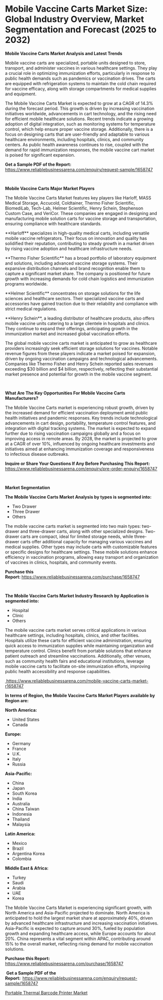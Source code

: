 <p><h1>Mobile Vaccine Carts Market Size: Global Industry Overview, Market Segmentation and Forecast (2025 to 2032)</h1></p><p><strong>Mobile Vaccine Carts Market Analysis and Latest Trends</strong></p>
<p><p>Mobile vaccine carts are specialized, portable units designed to store, transport, and administer vaccines in various healthcare settings. They play a crucial role in optimizing immunization efforts, particularly in response to public health demands such as pandemics or vaccination drives. The carts are equipped with refrigeration systems to maintain the cold chain required for vaccine efficacy, along with storage compartments for medical supplies and equipment.</p><p>The Mobile Vaccine Carts Market is expected to grow at a CAGR of 14.3% during the forecast period. This growth is driven by increasing vaccination initiatives worldwide, advancements in cart technology, and the rising need for efficient mobile healthcare solutions. Recent trends indicate a growing adoption of digital integration, such as monitoring systems for temperature control, which help ensure proper vaccine storage. Additionally, there is a focus on designing carts that are user-friendly and adaptable to various healthcare environments, including hospitals, clinics, and community centers. As public health awareness continues to rise, coupled with the demand for rapid immunization responses, the mobile vaccine cart market is poised for significant expansion.</p></p>
<p><strong>Get a Sample PDF of the Report:&nbsp;</strong> <a href="https://www.reliablebusinessarena.com/enquiry/request-sample/1658747?utm_campaign=3215&utm_medium=2&utm_source=Github&utm_content=ia&utm_term=23032025&utm_id=mobile-vaccine-carts">https://www.reliablebusinessarena.com/enquiry/request-sample/1658747</a></p>
<p>&nbsp;</p>
<p><strong>Mobile Vaccine Carts Major Market Players</strong></p>
<p><p>The Mobile Vaccine Carts Market features key players like Harloff, MASS Medical Storage, Accucold, Coldtainer, Thermo Fisher Scientific, BiomediLab, Tech-Lab, Helmer Scientific, Henry Schein, Stephenson Custom Case, and VeriCor. These companies are engaged in designing and manufacturing mobile solution carts for vaccine storage and transportation, ensuring compliance with healthcare standards.</p><p>**Harloff** specializes in high-quality medical carts, including versatile mobile vaccine refrigerators. Their focus on innovation and quality has solidified their reputation, contributing to steady growth in a market driven by rising vaccine adoption and healthcare infrastructure needs.</p><p>**Thermo Fisher Scientific** has a broad portfolio of laboratory equipment and solutions, including advanced vaccine storage systems. Their expansive distribution channels and brand recognition enable them to capture a significant market share. The company is positioned for future growth with increasing demands for cold chain logistics and immunization programs worldwide.</p><p>**Helmer Scientific** concentrates on storage solutions for the life sciences and healthcare sectors. Their specialized vaccine carts and accessories have gained traction due to their reliability and compliance with strict medical regulations. </p><p>**Henry Schein**, a leading distributor of healthcare products, also offers mobile vaccine units catering to a large clientele in hospitals and clinics. They continue to expand their offerings, anticipating growth in the immunization market and increased global vaccination efforts.</p><p>The global mobile vaccine carts market is anticipated to grow as healthcare providers increasingly seek efficient storage solutions for vaccines. Notable revenue figures from these players indicate a market poised for expansion, driven by ongoing vaccination campaigns and technological advancements. Companies like Thermo Fisher and Henry Schein reported sales revenues exceeding $30 billion and $4 billion, respectively, reflecting their substantial market presence and potential for growth in the mobile vaccine segment.</p></p>
<p>&nbsp;</p>
<p><strong>What Are The Key Opportunities For Mobile Vaccine Carts Manufacturers?</strong></p>
<p><p>The Mobile Vaccine Carts market is experiencing robust growth, driven by the increased demand for efficient vaccination deployment amid public health initiatives and pandemic responses. Key trends include technological advancements in cart design, portability, temperature control features, and integration with digital tracking systems. The market is expected to expand further due to rising vaccination campaigns globally and a focus on improving access in remote areas. By 2028, the market is projected to grow at a CAGR of over 10%, influenced by ongoing healthcare investments and initiatives aimed at enhancing immunization coverage and responsiveness to infectious disease outbreaks.</p></p>
<p><strong>Inquire or Share Your Questions If Any Before Purchasing This Report:</strong> <a href="https://www.reliablebusinessarena.com/enquiry/pre-order-enquiry/1658747?utm_campaign=3215&utm_medium=2&utm_source=Github&utm_content=ia&utm_term=23032025&utm_id=mobile-vaccine-carts">https://www.reliablebusinessarena.com/enquiry/pre-order-enquiry/1658747</a></p>
<p>&nbsp;</p>
<p><strong>Market Segmentation</strong></p>
<p><strong>The Mobile Vaccine Carts Market Analysis by types is segmented into:</strong></p>
<p><ul><li>Two Drawer</li><li>Three Drawer</li><li>Others</li></ul></p>
<p><p>The mobile vaccine carts market is segmented into two main types: two-drawer and three-drawer carts, along with other specialized designs. Two-drawer carts are compact, ideal for limited storage needs, while three-drawer carts offer additional capacity for managing various vaccines and medical supplies. Other types may include carts with customizable features or specific designs for healthcare settings. These mobile solutions enhance efficiency in vaccination programs, allowing easy transport and organization of vaccines in clinics, hospitals, and community events.</p></p>
<p><strong>Purchase this Report:&nbsp;</strong><a href="https://www.reliablebusinessarena.com/purchase/1658747?utm_campaign=3215&utm_medium=2&utm_source=Github&utm_content=ia&utm_term=23032025&utm_id=mobile-vaccine-carts">https://www.reliablebusinessarena.com/purchase/1658747</a></p>
<p>&nbsp;</p>
<p><strong>The Mobile Vaccine Carts Market Industry Research by Application is segmented into:</strong></p>
<p><ul><li>Hospital</li><li>Clinic</li><li>Others</li></ul></p>
<p><p>The mobile vaccine carts market serves critical applications in various healthcare settings, including hospitals, clinics, and other facilities. Hospitals utilize these carts for efficient vaccine administration, ensuring quick access to immunization supplies while maintaining organization and temperature control. Clinics benefit from portable solutions that enhance patient outreach and streamline vaccinations. Additionally, other venues, such as community health fairs and educational institutions, leverage mobile vaccine carts to facilitate on-site immunization efforts, improving public health accessibility and response capabilities.</p></p>
<p><a href="https://www.reliablebusinessarena.com/mobile-vaccine-carts-market-r1658747?utm_campaign=3215&utm_medium=2&utm_source=Github&utm_content=ia&utm_term=23032025&utm_id=mobile-vaccine-carts">&nbsp;https://www.reliablebusinessarena.com/mobile-vaccine-carts-market-r1658747</a></p>
<p><strong>In terms of Region, the Mobile Vaccine Carts Market Players available by Region are:</strong></p>
<p>
    <p> <strong> North America: </strong>
        <ul>
            <li>United States</li>
            <li>Canada</li>
        </ul>
        </p> 
    <p> <strong> Europe: </strong>
        <ul>
            <li>Germany</li>
            <li>France</li>
            <li>U.K.</li>
            <li>Italy</li>
            <li>Russia</li>
        </ul>
        </p> 
    <p> <strong> Asia-Pacific: </strong>
        <ul>
            <li>China</li>
            <li>Japan</li>
            <li>South Korea</li>
            <li>India</li>
            <li>Australia</li>
            <li>China Taiwan</li>
            <li>Indonesia</li>
            <li>Thailand</li>
            <li>Malaysia</li>
        </ul>
        </p> 
    <p> <strong> Latin America: </strong>
        <ul>
            <li>Mexico</li>
            <li>Brazil</li>
            <li>Argentina Korea</li>
            <li>Colombia</li>
        </ul>
        </p> 
    <p> <strong> Middle East & Africa: </strong>
        <ul>
            <li>Turkey</li>
            <li>Saudi</li>
            <li>Arabia</li>
            <li>UAE</li>
            <li>Korea</li>
        </ul>
    </p>
    </p>
<p><p>The Mobile Vaccine Carts Market is experiencing significant growth, with North America and Asia-Pacific projected to dominate. North America is anticipated to hold the largest market share at approximately 40%, driven by advanced healthcare infrastructure and increasing vaccination initiatives. Asia-Pacific is expected to capture around 30%, fueled by population growth and expanding healthcare access, while Europe accounts for about 20%. China represents a vital segment within APAC, contributing around 15% to the overall market, reflecting rising demand for mobile vaccination solutions.</p></p>
<p><strong>Purchase this Report: </strong><a href="https://www.reliablebusinessarena.com/purchase/1658747?utm_campaign=3215&utm_medium=2&utm_source=Github&utm_content=ia&utm_term=23032025&utm_id=mobile-vaccine-carts">https://www.reliablebusinessarena.com/purchase/1658747</a></p>
<p>&nbsp;<strong>Get a Sample PDF of the Report:&nbsp;&nbsp;</strong><a href="https://www.reliablebusinessarena.com/enquiry/request-sample/1658747?utm_campaign=3215&utm_medium=2&utm_source=Github&utm_content=ia&utm_term=23032025&utm_id=mobile-vaccine-carts">https://www.reliablebusinessarena.com/enquiry/request-sample/1658747</a></p>
<p><strong></strong></p>
<p><p><a href="https://github.com/spoorsusama/Market-Research-Report-List-1/blob/main/portable-thermal-barcode-printer-market.md?utm_campaign=3215&utm_medium=2&utm_source=Github&utm_content=ia&utm_term=23032025&utm_id=mobile-vaccine-carts">Portable Thermal Barcode Printer Market</a></p></p>